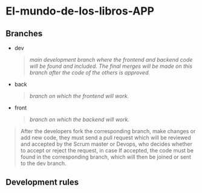 # El-mundo-de-los-libros-APP

## Branches
* dev
  >_main development branch where the frontend and backend code will be found and included. The final merges will be made on this branch after the code of the others is approved._
* back
  >_branch on which the frontend will work._
* front
  >_branch on which the backend will work._
> After the developers fork the corresponding branch, make changes or add new code, they must send a pull request which will be reviewed and accepted by the Scrum master or Devops, who decides whether to accept or reject the request, in case If accepted, the code must be found in the corresponding branch, which will then be joined or sent to the dev branch.

## Development rules
